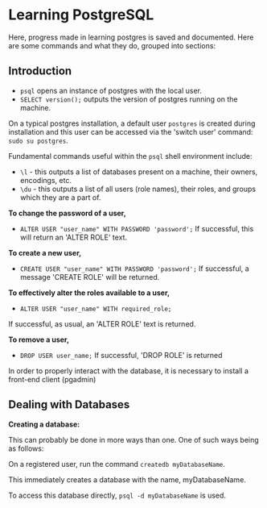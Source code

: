 # Learning PostgreSQL

Here, progress made in learning postgres is saved and documented.
Here are some commands and what they do, grouped into sections:

## Introduction
- `psql` opens an instance of postgres with the local user.
- `SELECT version();` outputs the version of postgres running on the machine.

On a typical postgres installation, a default user `postgres` is created during installation and this user can be accessed via the 'switch user' command: `sudo su postgres`.

Fundamental commands useful within the `psql` shell environment include:

- `\l` - this outputs a list of databases present on a machine, their owners, encodings, etc.
- `\du` - this outputs a list of all users (role names), their roles, and groups which they are a part of.

**To change the password of a user,** 

- `ALTER USER "user_name" WITH PASSWORD 'password';`
If successful, this will return an 'ALTER ROLE' text.

**To create a new user,**

- `CREATE USER "user_name" WITH PASSWORD 'password';`
If successful, a message 'CREATE ROLE' will be returned.

**To effectively alter the roles available to a user,**

- `ALTER USER "user_name" WITH required_role;`

If successful, as usual, an 'ALTER ROLE' text is returned.

**To remove a user,** 

- `DROP USER user_name;`
If successful, 'DROP ROLE' is returned

In order to properly interact with the database, it is necessary to install a front-end client (pgadmin)

## Dealing with Databases

**Creating a database:**

This can probably be done in more ways than one. One of such ways being as follows:

On a registered user, run the command `createdb myDatabaseName`.

This immediately creates a database with the name, myDatabaseName.

To access this database directly, `psql -d myDatabaseName` is used.
